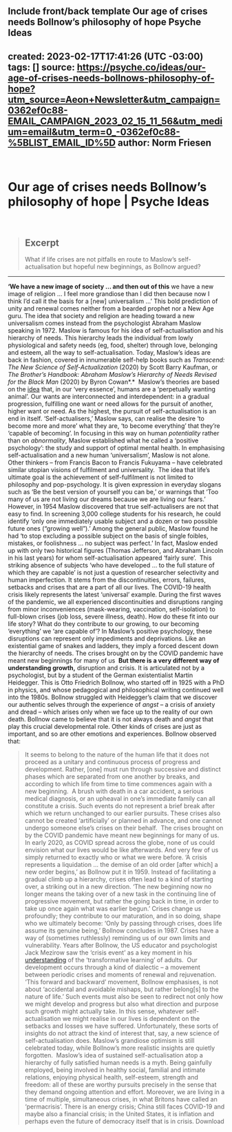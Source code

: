 Include front/back template
Our age of crises needs Bollnow’s philosophy of hope  Psyche Ideas
---
created: 2023-02-17T17:41:26 (UTC -03:00)
tags: []
source: https://psyche.co/ideas/our-age-of-crises-needs-bollnows-philosophy-of-hope?utm_source=Aeon+Newsletter&utm_campaign=0362ef0c88-EMAIL_CAMPAIGN_2023_02_15_11_56&utm_medium=email&utm_term=0_-0362ef0c88-%5BLIST_EMAIL_ID%5D
author: Norm Friesen
---
​
# Our age of crises needs Bollnow’s philosophy of hope | Psyche Ideas
​
> ## Excerpt
> What if life crises are not pitfalls en route to Maslow’s self-actualisation but hopeful new beginnings, as Bollnow argued?
​
---
**‘We have a new image of society … and then out of this** we have a new image of religion … I feel more grandiose than I did then because now I think I’d call it the basis for a \[new\] universalism …’ This bold prediction of unity and renewal comes neither from a bearded prophet nor a New Age guru. The idea that society and religion are heading toward a new universalism comes instead from the psychologist Abraham Maslow speaking in 1972. Maslow is famous for his idea of self-actualisation and his hierarchy of needs. This hierarchy leads the individual from lowly physiological and safety needs (eg, food, shelter) through love, belonging and esteem, all the way to self-actualisation. Today, Maslow’s ideas are back in fashion, covered in innumerable self-help books such as *Transcend: The New Science of Self-Actualization* (2020) by Scott Barry Kaufman, or *The Brother’s Handbook: Abraham Maslow’s Hierarchy of Needs* *Revised for the Black Man* (2020) by Byron Cowan*.*
​
Maslow’s theories are based on the [idea](https://psycnet.apa.org/record/1943-03751-001) that, in our ‘very essence’, humans are a ‘perpetually wanting animal’. Our wants are interconnected and interdependent: in a gradual progression, fulfilling one want or need allows for the pursuit of another, higher want or need. As the highest, the pursuit of self-actualisation is an end in itself. ‘Self-actualisers,’ Maslow says, can realise the desire ‘to become more and more’ what they are, ‘to become everything’ that they’re ‘capable of becoming’. In focusing in this way on human *potentiality* rather than on *abnormality*, Maslow established what he called a ‘positive psychology’: the study and support of optimal mental health. In emphasising self-actualisation and a new human ‘universalism’, Maslow is not alone. Other thinkers – from Francis Bacon to Francis Fukuyama – have celebrated similar utopian visions of fulfilment and universality.
​
The idea that life’s ultimate goal is the achievement of self-fulfilment is not limited to philosophy and pop-psychology. It is given expression in everyday slogans such as ‘Be the best version of yourself you can be,’ or warnings that ‘Too many of us are not living our dreams because we are living our fears.’ However, in 1954 Maslow discovered that true self-actualisers are not that easy to find. In screening 3,000 college students for his research, he could identify ‘only one immediately usable subject and a dozen or two possible future ones (“growing well”).’ Among the general public, Maslow found he had ‘to stop excluding a possible subject on the basis of single foibles, mistakes, or foolishness … no subject was perfect.’ In fact, Maslow ended up with only two historical figures (Thomas Jefferson, and Abraham Lincoln in his last years) for whom self-actualisation appeared ‘fairly sure’.
​
This striking absence of subjects ‘who have developed … to the full stature of which they are capable’ is not just a question of researcher selectivity and human imperfection. It stems from the discontinuities, errors, failures, setbacks and crises that are a part of all our lives. The COVID-19 health crisis likely represents the latest ‘universal’ example. During the first waves of the pandemic, we all experienced discontinuities and disruptions ranging from minor inconveniences (mask-wearing, vaccination, self-isolation) to full-blown crises (job loss, severe illness, death). How do these fit into our life story? What do they contribute to our growing, to our becoming ‘everything’ we ‘are capable of’? In Maslow’s positive psychology, these disruptions can represent only impediments and deprivations. Like an existential game of snakes and ladders, they imply a forced descent down the hierarchy of needs.
​
The crises brought on by the COVID pandemic have meant new beginnings for many of us
​
**But there is a very different way of understanding growth,** disruption and crisis. It is articulated not by a psychologist, but by a student of the German existentialist Martin Heidegger. This is Otto Friedrich Bollnow, who started off in 1925 with a PhD in physics, and whose pedagogical and philosophical writing continued well into the 1980s. Bollnow struggled with Heidegger’s claim that we discover our authentic selves through the experience of *angst* *–* a crisis of anxiety and dread – which arises only when we face up to the reality of our own death. Bollnow came to believe that it is not always death and *angst* that play this crucial developmental role. Other kinds of crises are just as important, and so are other emotions and experiences. Bollnow observed that:
​
> It seems to belong to the nature of the human life that it does not proceed as a unitary and continuous process of progress and development. Rather, \[one\] must run through successive and distinct phases which are separated from one another by breaks, and according to which life from time to time commences again with a new beginning.
​
A brush with death in a car accident, a serious medical diagnosis, or an upheaval in one’s immediate family can all constitute a crisis. Such events do not represent a brief break after which we return unchanged to our earlier pursuits. These crises also cannot be created ‘artificially’ or planned in advance, and one cannot undergo someone else’s crises on their behalf.
​
The crises brought on by the COVID pandemic have meant new beginnings for many of us. In early 2020, as COVID spread across the globe, none of us could envision what our lives would be like afterwards. And very few of us simply returned to exactly who or what we were before. ‘A crisis represents a liquidation … the demise of an old order \[after which\] a new order begins,’ as Bollnow put it in 1959. Instead of facilitating a gradual climb up a hierarchy, crises often lead to a kind of starting over, a striking out in a new direction. ‘The new beginning now no longer means the taking over of a new task in the continuing line of progressive movement, but rather the going back in time, in order to take up once again what was earlier begun.’ Crises change us profoundly; they contribute to our maturation, and in so doing, shape who we ultimately become: ‘Only by passing through crises, does life assume its genuine being,’ Bollnow concludes in 1987. Crises have a way of (sometimes ruthlessly) reminding us of our own limits and vulnerability. Years after Bollnow, the US educator and psychologist Jack Mezirow saw the ‘crisis event’ as a key moment in his [understanding](https://journals.sagepub.com/doi/10.1177/074171369404400403) of the ‘transformative learning’ of adults.
​
Our development occurs through a kind of dialectic – a movement between periodic crises and moments of renewal and rejuvenation. ‘This forward and backward’ movement, Bollnow emphasises, is not about ‘accidental and avoidable mishaps, but rather belong\[s\] to the nature of life.’ Such events must also be seen to redirect not only how we might develop and progress but also what direction and purpose such growth might actually take. In this sense, whatever self-actualisation we might realise in our lives is dependent on the setbacks and losses we have suffered. Unfortunately, these sorts of insights do not attract the kind of interest that, say, a new science of self-actualisation does. Maslow’s grandiose optimism is still celebrated today, while Bollnow’s more realistic insights are quietly forgotten.
​
Maslow’s idea of sustained self-actualisation atop a hierarchy of fully satisfied human needs is a myth. Being gainfully employed, being involved in healthy social, familial and intimate relations, enjoying physical health, self-esteem, strength and freedom: all of these are worthy pursuits precisely in the sense that they demand ongoing attention and effort. Moreover, we are living in a time of multiple, simultaneous crises, in what Britons have called an ‘permacrisis’. There is an energy crisis; China still faces COVID-19 and maybe also a financial crisis; in the United States, it is inflation and perhaps even the future of democracy itself that is in crisis.
Download